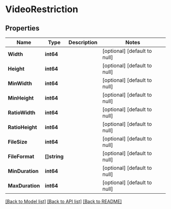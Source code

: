 # VideoRestriction

## Properties
Name | Type | Description | Notes
------------ | ------------- | ------------- | -------------
**Width** | **int64** |  | [optional] [default to null]
**Height** | **int64** |  | [optional] [default to null]
**MinWidth** | **int64** |  | [optional] [default to null]
**MinHeight** | **int64** |  | [optional] [default to null]
**RatioWidth** | **int64** |  | [optional] [default to null]
**RatioHeight** | **int64** |  | [optional] [default to null]
**FileSize** | **int64** |  | [optional] [default to null]
**FileFormat** | **[]string** |  | [optional] [default to null]
**MinDuration** | **int64** |  | [optional] [default to null]
**MaxDuration** | **int64** |  | [optional] [default to null]

[[Back to Model list]](../README.md#documentation-for-models) [[Back to API list]](../README.md#documentation-for-api-endpoints) [[Back to README]](../README.md)



